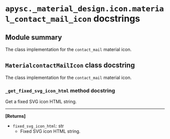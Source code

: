 # `apysc._material_design.icon.material_contact_mail_icon` docstrings

## Module summary

The class implementation for the `contact_mail` material icon.

## `MaterialcontactMailIcon` class docstring

The class implementation for the `contact_mail` material icon.

### `_get_fixed_svg_icon_html` method docstring

Get a fixed SVG icon HTML string.<hr>

**[Returns]**

- `fixed_svg_icon_html`: str
  - Fixed SVG icon HTML string.